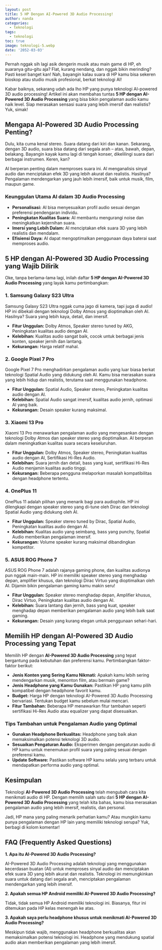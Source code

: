 ```yaml
---
layout: post
title: 5 HP Dengan AI-Powered 3D Audio Processing!
author: nanda
categories:
  - teknologi
tags:
  - teknologi
toc: true
image: teknologi-5.webp
date: '2052-03-03'
---
```



Pernah nggak sih lagi asik dengerin musik atau main game di HP, eh suaranya gitu-gitu aja? Flat, kurang nendang, dan nggak bikin merinding? Pasti kesel banget kan! Nah, bayangin kalau suara di HP kamu bisa sekeren bioskop atau studio musik profesional, berkat teknologi AI!

Kabar baiknya, sekarang udah ada lho HP yang punya teknologi AI-powered 3D audio processing! Artikel ini akan membahas tuntas **5 HP dengan AI-Powered 3D Audio Processing** yang bisa bikin pengalaman audio kamu naik level. Siap merasakan sensasi suara yang lebih imersif dan realistis? Yuk, simak!

## Mengapa AI-Powered 3D Audio Processing Penting?

Dulu, kita cuma kenal stereo. Suara datang dari kiri dan kanan. Sekarang, dengan 3D audio, suara bisa datang dari segala arah – atas, bawah, depan, belakang. Bayangin kayak kamu lagi di tengah konser, dikelilingi suara dari berbagai instrumen. Keren, kan?

AI berperan penting dalam memproses suara ini. AI menganalisis sinyal audio dan menciptakan efek 3D yang lebih akurat dan realistis. Hasilnya? Pengalaman mendengarkan yang jauh lebih imersif, baik untuk musik, film, maupun game.

### Keunggulan Utama AI dalam 3D Audio Processing

- **Personalisasi:** AI bisa menyesuaikan profil audio sesuai dengan preferensi pendengaran individu.
- **Peningkatan Kualitas Suara:** AI membantu mengurangi noise dan meningkatkan kejernihan suara.
- **Imersi yang Lebih Dalam:** AI menciptakan efek suara 3D yang lebih realistis dan mendalam.
- **Efisiensi Daya:** AI dapat mengoptimalkan penggunaan daya baterai saat memproses audio.

## 5 HP dengan AI-Powered 3D Audio Processing yang Wajib Dilirik

Oke, tanpa berlama-lama lagi, inilah daftar **5 HP dengan AI-Powered 3D Audio Processing** yang layak kamu pertimbangkan:

### 1\. Samsung Galaxy S23 Ultra

Samsung Galaxy S23 Ultra nggak cuma jago di kamera, tapi juga di audio! HP ini dibekali dengan teknologi Dolby Atmos yang dioptimalkan oleh AI. Hasilnya? Suara yang lebih kaya, detail, dan imersif.

- **Fitur Unggulan:** Dolby Atmos, Speaker stereo tuned by AKG, Peningkatan kualitas audio dengan AI.
- **Kelebihan:** Kualitas audio sangat baik, cocok untuk berbagai jenis konten, speaker jernih dan lantang.
- **Kekurangan:** Harga relatif mahal.

### 2\. Google Pixel 7 Pro

Google Pixel 7 Pro menghadirkan pengalaman audio yang luar biasa berkat teknologi Spatial Audio yang didukung oleh AI. Kamu bisa merasakan suara yang lebih hidup dan realistis, terutama saat menggunakan headphone.

- **Fitur Unggulan:** Spatial Audio, Speaker stereo, Peningkatan kualitas audio dengan AI.
- **Kelebihan:** Spatial Audio sangat imersif, kualitas audio jernih, optimasi AI yang baik.
- **Kekurangan:** Desain speaker kurang maksimal.

### 3\. Xiaomi 13 Pro

Xiaomi 13 Pro menawarkan pengalaman audio yang mengesankan dengan teknologi Dolby Atmos dan speaker stereo yang dioptimalkan. AI berperan dalam meningkatkan kualitas suara secara keseluruhan.

- **Fitur Unggulan:** Dolby Atmos, Speaker stereo, Peningkatan kualitas audio dengan AI, Sertifikasi Hi-Res Audio.
- **Kelebihan:** Suara jernih dan detail, bass yang kuat, sertifikasi Hi-Res Audio menjamin kualitas audio tinggi.
- **Kekurangan:** Beberapa pengguna melaporkan masalah kompatibilitas dengan headphone tertentu.

### 4\. OnePlus 11

OnePlus 11 adalah pilihan yang menarik bagi para audiophile. HP ini dilengkapi dengan speaker stereo yang di-tune oleh Dirac dan teknologi Spatial Audio yang didukung oleh AI.

- **Fitur Unggulan:** Speaker stereo tuned by Dirac, Spatial Audio, Peningkatan kualitas audio dengan AI.
- **Kelebihan:** Kualitas audio yang seimbang, bass yang punchy, Spatial Audio memberikan pengalaman imersif.
- **Kekurangan:** Volume speaker kurang maksimal dibandingkan kompetitor.

### 5\. ASUS ROG Phone 7

ASUS ROG Phone 7 adalah rajanya gaming phone, dan kualitas audionya pun nggak main-main. HP ini memiliki speaker stereo yang menghadap depan, amplifier khusus, dan teknologi Dirac Virtuo yang dioptimalkan oleh AI. Dijamin bikin pengalaman gaming kamu makin seru!

- **Fitur Unggulan:** Speaker stereo menghadap depan, Amplifier khusus, Dirac Virtuo, Peningkatan kualitas audio dengan AI.
- **Kelebihan:** Suara lantang dan jernih, bass yang kuat, speaker menghadap depan memberikan pengalaman audio yang lebih baik saat gaming.
- **Kekurangan:** Desain yang kurang elegan untuk penggunaan sehari-hari.

## Memilih HP dengan AI-Powered 3D Audio Processing yang Tepat

Memilih HP dengan **AI-Powered 3D Audio Processing** yang tepat bergantung pada kebutuhan dan preferensi kamu. Pertimbangkan faktor-faktor berikut:

- **Jenis Konten yang Sering Kamu Nikmati:** Apakah kamu lebih sering mendengarkan musik, menonton film, atau bermain game?
- **Jenis Headphone yang Kamu Gunakan:** Pastikan HP yang kamu pilih kompatibel dengan headphone favorit kamu.
- **Budget:** Harga HP dengan teknologi AI-Powered 3D Audio Processing bervariasi. Tentukan budget kamu sebelum mulai mencari.
- **Fitur Tambahan:** Beberapa HP menawarkan fitur tambahan seperti sertifikasi Hi-Res Audio atau equalizer yang dapat disesuaikan.

### Tips Tambahan untuk Pengalaman Audio yang Optimal

- **Gunakan Headphone Berkualitas:** Headphone yang baik akan memaksimalkan potensi teknologi 3D audio.
- **Sesuaikan Pengaturan Audio:** Eksperimen dengan pengaturan audio di HP kamu untuk menemukan profil suara yang paling sesuai dengan preferensi kamu.
- **Update Software:** Pastikan software HP kamu selalu yang terbaru untuk mendapatkan performa audio yang optimal.

## Kesimpulan

Teknologi **AI-Powered 3D Audio Processing** telah mengubah cara kita menikmati audio di HP. Dengan memilih salah satu dari **5 HP dengan AI-Powered 3D Audio Processing** yang telah kita bahas, kamu bisa merasakan pengalaman audio yang lebih imersif, realistis, dan personal.

Jadi, HP mana yang paling menarik perhatian kamu? Atau mungkin kamu punya pengalaman dengan HP lain yang memiliki teknologi serupa? Yuk, berbagi di kolom komentar!

## FAQ (Frequently Asked Questions)

**1\. Apa itu AI-Powered 3D Audio Processing?**

AI-Powered 3D Audio Processing adalah teknologi yang menggunakan kecerdasan buatan (AI) untuk memproses sinyal audio dan menciptakan efek suara 3D yang lebih akurat dan realistis. Teknologi ini memungkinkan suara untuk datang dari segala arah, menciptakan pengalaman mendengarkan yang lebih imersif.

**2\. Apakah semua HP Android memiliki AI-Powered 3D Audio Processing?**

Tidak, tidak semua HP Android memiliki teknologi ini. Biasanya, fitur ini ditemukan pada HP kelas menengah ke atas.

**3\. Apakah saya perlu headphone khusus untuk menikmati AI-Powered 3D Audio Processing?**

Meskipun tidak wajib, menggunakan headphone berkualitas akan memaksimalkan potensi teknologi ini. Headphone yang mendukung spatial audio akan memberikan pengalaman yang lebih imersif.
